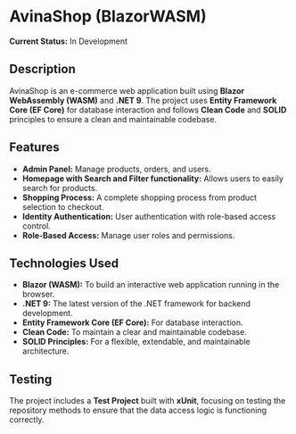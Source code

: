 # AvinaShop (BlazorWASM)

**Current Status:** In Development

## Description

AvinaShop is an e-commerce web application built using **Blazor WebAssembly (WASM)** and **.NET 9**. The project uses **Entity Framework Core (EF Core)** for database interaction and follows **Clean Code** and **SOLID** principles to ensure a clean and maintainable codebase.

## Features

- **Admin Panel:** Manage products, orders, and users.
- **Homepage with Search and Filter functionality:** Allows users to easily search for products.
- **Shopping Process:** A complete shopping process from product selection to checkout.
- **Identity Authentication:** User authentication with role-based access control.
- **Role-Based Access:** Manage user roles and permissions.

## Technologies Used

- **Blazor (WASM):** To build an interactive web application running in the browser.
- **.NET 9:** The latest version of the .NET framework for backend development.
- **Entity Framework Core (EF Core):** For database interaction.
- **Clean Code:** To maintain a clear and maintainable codebase.
- **SOLID Principles:** For a flexible, extendable, and maintainable architecture.

## Testing

The project includes a **Test Project** built with **xUnit**, focusing on testing the repository methods to ensure that the data access logic is functioning correctly.

